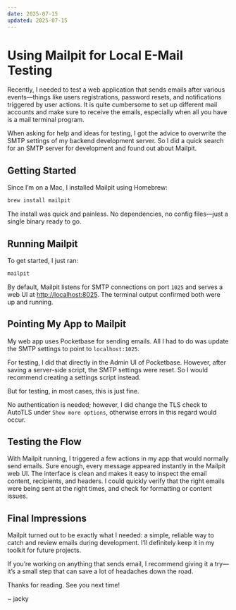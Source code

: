 ```yaml
---
date: 2025-07-15
updated: 2025-07-15
---
```


# Using Mailpit for Local E-Mail Testing

Recently, I needed to test a web application that sends emails after various events—things like users registrations, password resets, and notifications triggered by user actions. It is quite cumbersome to set up different mail accounts and make sure to receive the emails, especially when all you have is a mail terminal program.

When asking for help and ideas for testing, I got the advice to overwrite the SMTP settings of my backend development server. So I did a quick search for an SMTP server for development and found out about Mailpit.

## Getting Started

Since I’m on a Mac, I installed Mailpit using Homebrew:

```sh
brew install mailpit
```

The install was quick and painless. No dependencies, no config files—just a single binary ready to go.

## Running Mailpit

To get started, I just ran:

```sh
mailpit
```

By default, Mailpit listens for SMTP connections on port `1025` and serves a web UI at [http://localhost:8025](http://localhost:8025). The terminal output confirmed both were up and running.

## Pointing My App to Mailpit

My web app uses Pocketbase for sending emails. All I had to do was update the SMTP settings to point to `localhost:1025`.

For testing, I did that directly in the Admin UI of Pocketbase. However, after saving a server-side script, the SMTP settings were reset. So I would recommend creating a settings script instead.

But for testing, in most cases, this is just fine.

No authentication is needed; however, I did change the TLS check to AutoTLS under `Show more options`, otherwise errors in this regard would occur.

## Testing the Flow

With Mailpit running, I triggered a few actions in my app that would normally send emails. Sure enough, every message appeared instantly in the Mailpit web UI. The interface is clean and makes it easy to inspect the email content, recipients, and headers. I could quickly verify that the right emails were being sent at the right times, and check for formatting or content issues.

## Final Impressions

Mailpit turned out to be exactly what I needed: a simple, reliable way to catch and review emails during development. I’ll definitely keep it in my toolkit for future projects.

If you’re working on anything that sends email, I recommend giving it a try—it’s a small step that can save a lot of headaches down the road.

Thanks for reading. See you next time!

~ jacky

